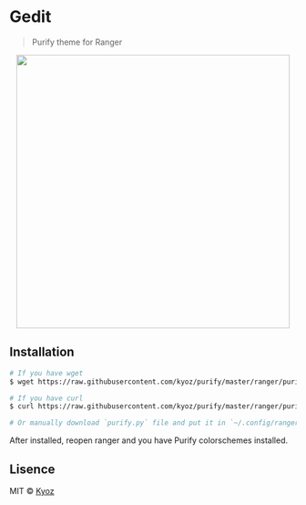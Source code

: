 # Gedit
> Purify theme for Ranger

<p align="center">
  <img src="https://i.imgur.com/q45gXBv.png" width="480px">
</p>

## Installation

```sh
# If you have wget
$ wget https://raw.githubusercontent.com/kyoz/purify/master/ranger/purify.py -O ~/.config/ranger/colorschemes/default.py

# If you have curl
$ curl https://raw.githubusercontent.com/kyoz/purify/master/ranger/purify.py --output ~/.config/ranger/colorschemes/default.py

# Or manually download `purify.py` file and put it in `~/.config/ranger/colorschemes` (Rename to default.py if you want to make purify as default colorschemes);
```

After installed, reopen ranger and you have Purify colorschemes installed.

## Lisence
MIT © [Kyoz](mailto:banminkyoz@gmail.com)
